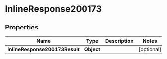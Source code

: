 # InlineResponse200173

## Properties
Name | Type | Description | Notes
------------ | ------------- | ------------- | -------------
**inlineResponse200173Result** | **Object** |  |  [optional]
